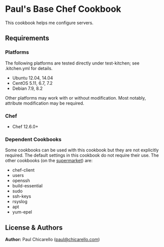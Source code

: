 # Paul's Base Chef Cookbook

This cookbook helps me configure servers.

## Requirements
### Platforms
The following platforms are tested directly under test-kitchen; see .kitchen.yml for details.
- Ubuntu 12.04, 14.04
- CentOS 5.11, 6.7, 7.2
- Debian 7.9, 8.2

Other platforms may work with or without modification. Most notably, attribute modification may be required.

### Chef
- Chef 12.6.0+

### Dependent Cookbooks
Some cookbooks can be used with this cookbook but they are not explicitly required. The default settings in this cookbook do not require their use. The other cookbooks (on the [supermarket](https://supermarket.chef.io/)) are:
- chef-client
- users
- openssh
- build-essential
- sudo
- ssh-keys
- rsyslog
- apt
- yum-epel

## License & Authors
**Author:** Paul Chicarello ([paul@chicarello.com](mailto:paul@chicarello.com))
